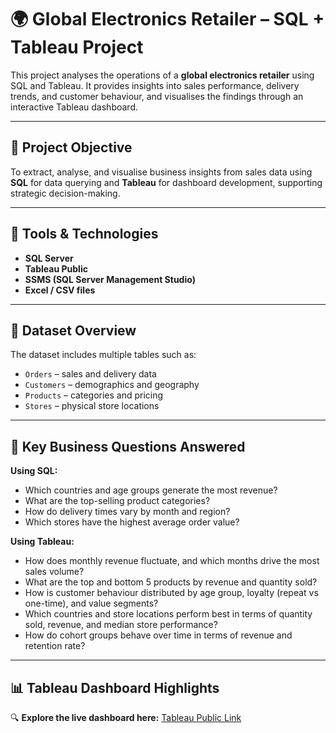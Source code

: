 # 🌍 Global Electronics Retailer – SQL + Tableau Project

This project analyses the operations of a **global electronics retailer** using SQL and Tableau. It provides insights into sales performance, delivery trends, and customer behaviour, and visualises the findings through an interactive Tableau dashboard.

---

## 🎯 Project Objective

To extract, analyse, and visualise business insights from sales data using **SQL** for data querying and **Tableau** for dashboard development, supporting strategic decision-making.

---

## 🧰 Tools & Technologies

- **SQL Server**  
- **Tableau Public**  
- **SSMS (SQL Server Management Studio)**  
- **Excel / CSV files**

---

## 📁 Dataset Overview

The dataset includes multiple tables such as:

- `Orders` – sales and delivery data  
- `Customers` – demographics and geography  
- `Products` – categories and pricing  
- `Stores` – physical store locations  

---

## 🧠 Key Business Questions Answered

**Using SQL:**
- Which countries and age groups generate the most revenue?
- What are the top-selling product categories?
- How do delivery times vary by month and region?
- Which stores have the highest average order value?

**Using Tableau:**
- How does monthly revenue fluctuate, and which months drive the most sales volume?
- What are the top and bottom 5 products by revenue and quantity sold?
- How is customer behaviour distributed by age group, loyalty (repeat vs one-time), and value segments?
- Which countries and store locations perform best in terms of quantity sold, revenue, and median store performance?
- How do cohort groups behave over time in terms of revenue and retention rate?

---

## 📊 Tableau Dashboard Highlights

🔍 **Explore the live dashboard here:** [Tableau Public Link](https://public.tableau.com/app/profile/jamie.chau/vizzes)
